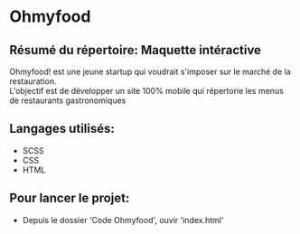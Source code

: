 # Ohmyfood

## Résumé du répertoire: Maquette intéractive
Ohmyfood! est une jeune startup qui voudrait s'imposer sur le marché de la restauration.   
L'objectif est de développer un site 100% mobile qui répertorie les menus de restaurants gastronomiques

## Langages utilisés:
  * SCSS
  * CSS
  * HTML

## Pour lancer le projet:
  * Depuis le dossier 'Code Ohmyfood', ouvir 'index.html'
